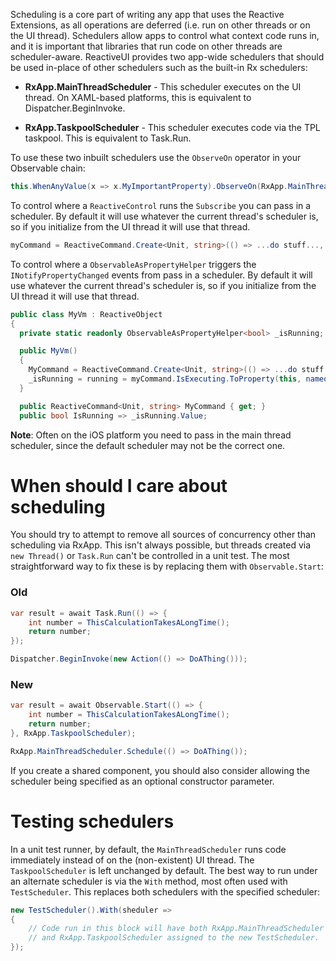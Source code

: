 Scheduling is a core part of writing any app that uses the Reactive Extensions, as all operations are deferred (i.e. run on other threads or on the UI thread). Schedulers allow apps to control what context code runs in, and it is important that libraries that run code on other threads are scheduler-aware. ReactiveUI provides two app-wide schedulers that should be used in-place of other schedulers such as the built-in Rx schedulers:

* **RxApp.MainThreadScheduler** - This scheduler executes on the UI thread. On XAML-based platforms, this is equivalent to Dispatcher.BeginInvoke.

* **RxApp.TaskpoolScheduler** - This scheduler executes code via the TPL taskpool. This is equivalent to Task.Run.

To use these two inbuilt schedulers use the `ObserveOn` operator in your Observable chain:

```cs
this.WhenAnyValue(x => x.MyImportantProperty).ObserveOn(RxApp.MainThreadScheduler).Subscribe(x => ...);
```

To control where a `ReactiveControl` runs the `Subscribe` you can pass in a scheduler. By default it will use whatever the current thread's scheduler is, so if you initialize from the UI thread it will use that thread.

```cs
myCommand = ReactiveCommand.Create<Unit, string>(() => ...do stuff..., scheduler: RxApp.MainThreadScheduler);
```

To control where a `ObservableAsPropertyHelper` triggers the `INotifyPropertyChanged` events from pass in a scheduler. By default it will use whatever the current thread's scheduler is, so if you initialize from the UI thread it will use that thread.

```cs
public class MyVm : ReactiveObject
{
  private static readonly ObservableAsPropertyHelper<bool> _isRunning;

  public MyVm()
  {
    MyCommand = ReactiveCommand.Create<Unit, string>(() => ...do stuff..., scheduler: RxApp.MainThreadScheduler);
    _isRunning = running = myCommand.IsExecuting.ToProperty(this, nameof(Running), scheduler: RxApp.MainThreadScheduler);  
  }

  public ReactiveCommand<Unit, string> MyCommand { get; }
  public bool IsRunning => _isRunning.Value;
```

**Note**: Often on the iOS platform you need to pass in the main thread scheduler, since the default scheduler may not be the correct one.

# When should I care about scheduling

You should try to attempt to remove all sources of concurrency other than scheduling via RxApp. This isn't always possible, but threads created via `new Thread()` or `Task.Run` can't be controlled in a unit test. The most straightforward way to fix these is by replacing them with `Observable.Start`:

### Old

```csharp
var result = await Task.Run(() => {
    int number = ThisCalculationTakesALongTime();
    return number;
});

Dispatcher.BeginInvoke(new Action(() => DoAThing()));
```

### New

```csharp
var result = await Observable.Start(() => {
    int number = ThisCalculationTakesALongTime();
    return number;
}, RxApp.TaskpoolScheduler);

RxApp.MainThreadScheduler.Schedule(() => DoAThing());
```

If you create a shared component, you should also consider allowing the scheduler being specified as an optional constructor parameter.

# Testing schedulers

In a unit test runner, by default, the `MainThreadScheduler` runs code immediately instead of on the (non-existent) UI thread. The `TaskpoolScheduler` is left unchanged by default. The best way to run under an alternate scheduler is via the `With` method, most often used with `TestScheduler`. This replaces both schedulers with the specified scheduler:

```csharp
new TestScheduler().With(sheduler => 
{
    // Code run in this block will have both RxApp.MainThreadScheduler
    // and RxApp.TaskpoolScheduler assigned to the new TestScheduler.
});
```
